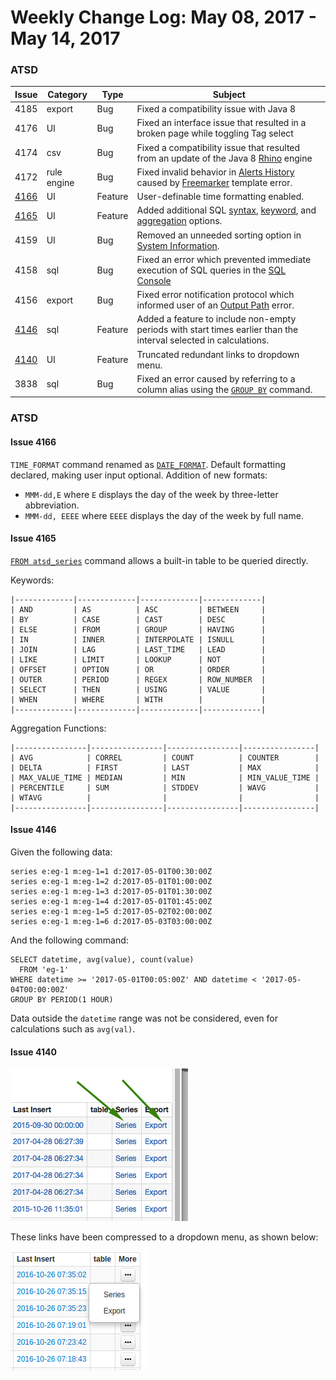 Weekly Change Log: May 08, 2017 - May 14, 2017
==================================================

### ATSD

| Issue| Category    | Type    | Subject                                                             |
|------|-------------|---------|----------------------
| 4185 | export | Bug | Fixed a compatibility issue with Java 8 |
| 4176 | UI | Bug | Fixed an interface issue that resulted in a broken page while toggling Tag select |
| 4174 | csv | Bug | Fixed a compatibility issue that resulted from an update of the Java 8 [Rhino](https://developer.mozilla.org/en-US/docs/Mozilla/Projects/Rhino) engine |
| 4172 | rule engine | Bug | Fixed invalid behavior in [Alerts History](https://nur.axibase.com/rules/alerts/search) caused by [Freemarker](https://axibase.com/products/axibase-time-series-database/visualization/freemarker/) template error.
| [4166](Issue-4166) | UI | Feature | User-definable time formatting enabled. |
| [4165](#Issue-4165) | UI | Feature | Added additional SQL [syntax](https://github.com/axibase/atsd/tree/master/api/sql#syntax), [keyword](https://github.com/axibase/atsd/tree/master/api/sql#keywords), and [aggregation](https://github.com/axibase/atsd/tree/master/api/sql#aggregation-functions) options. |
| 4159 | UI | Bug | Removed an unneeded sorting option in [System Information](https://nur.axibase.com/admin/system-information). |
| 4158 | sql | Bug | Fixed an error which prevented immediate execution of SQL queries in the [SQL Console](https://github.com/axibase/atsd/tree/master/api/sql) |
| 4156 | export | Bug | Fixed error notification protocol which informed user of an [Output Path](https://github.com/axibase/atsd/tree/master/api/sql#query-control-messages) error. |
| [4146](#Issue-4146) | sql | Feature | Added a feature to include non-empty periods with start times earlier than the interval selected in calculations. |
| [4140](#Issue-4140) | UI | Feature | Truncated redundant links to dropdown menu. |
| 3838 | sql | Bug | Fixed an error caused by referring to a column alias using the [`GROUP BY`](https://github.com/axibase/atsd/tree/master/api/sql#grouping) command. |

### ATSD

#### Issue 4166

`TIME_FORMAT` command renamed as [`DATE_FORMAT`](https://github.com/axibase/atsd/blob/master/api/sql/examples/datetime-format.md).
Default formatting declared, making user input optional. Addition of new formats:
* `MMM-dd,E` where `E` displays the day of the week by three-letter abbreviation.
* `MMM-dd, EEEE` where `EEEE` displays the day of the week by full name.

#### Issue 4165

[`FROM atsd_series`](https://github.com/axibase/atsd/blob/master/api/sql/examples/select-atsd_series.md) command allows a built-in table to be queried directly.

Keywords:

```
|-------------|-------------|-------------|-------------|
| AND         | AS          | ASC         | BETWEEN     |
| BY          | CASE        | CAST        | DESC        |
| ELSE        | FROM        | GROUP       | HAVING      |
| IN          | INNER       | INTERPOLATE | ISNULL      |
| JOIN        | LAG         | LAST_TIME   | LEAD        |
| LIKE        | LIMIT       | LOOKUP      | NOT         |
| OFFSET      | OPTION      | OR          | ORDER       |
| OUTER       | PERIOD      | REGEX       | ROW_NUMBER  |
| SELECT      | THEN        | USING       | VALUE       |
| WHEN        | WHERE       | WITH        |             |
|-------------|-------------|-------------|-------------|
```

Aggregation Functions:
```
|----------------|----------------|----------------|----------------|
| AVG            | CORREL         | COUNT          | COUNTER        |
| DELTA          | FIRST          | LAST           | MAX            |
| MAX_VALUE_TIME | MEDIAN         | MIN            | MIN_VALUE_TIME |
| PERCENTILE     | SUM            | STDDEV         | WAVG           |
| WTAVG          |                |                |                |
|----------------|----------------|----------------|----------------|
```

#### Issue 4146

Given the following data:
```
series e:eg-1 m:eg-1=1 d:2017-05-01T00:30:00Z
series e:eg-1 m:eg-1=2 d:2017-05-01T01:00:00Z
series e:eg-1 m:eg-1=3 d:2017-05-01T01:30:00Z
series e:eg-1 m:eg-1=4 d:2017-05-01T01:45:00Z
series e:eg-1 m:eg-1=5 d:2017-05-02T02:00:00Z
series e:eg-1 m:eg-1=6 d:2017-05-03T03:00:00Z
```
And the following command: 
```
SELECT datetime, avg(value), count(value)
  FROM 'eg-1'
WHERE datetime >= '2017-05-01T00:05:00Z' AND datetime < '2017-05-04T00:00:00Z'
GROUP BY PERIOD(1 HOUR)
```
Data outside the `datetime` range was not be considered, even for calculations
such as `avg(val)`.

#### Issue 4140

![4140](Images/4140.1.png)

These links have been compressed to a dropdown menu, as shown below:

![4104](Images/4104.2.png)

